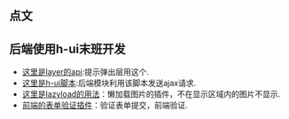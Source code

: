 ## 点文

## 后端使用h-ui末班开发
- [这里是layer的api](http://layer.layui.com/):提示弹出层用这个.
- [这里是h-ui脚本](http://www.h-ui.net/lib/jQuery.form.js.shtml):后端模块利用该脚本发送ajax请求.
- [这里是lazyload的用法](http://www.jq22.com/jquery-info390)：懒加载图片的插件，不在显示区域内的图片不显示.
- [前端的表单验证插件](http://www.runoob.com/jquery/jquery-plugin-validate.html)：验证表单提交，前端验证.